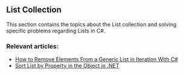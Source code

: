 ## List Collection

This section contains the topics about the List collection and solving specific problems regarding Lists in C#.

### Relevant articles:
- [How to Remove Elements From a Generic List in Iteration With C#](https://code-maze.com/csharp-remove-elements-from-list-iteration/)
- [Sort List by Property in the Object in .NET](https://code-maze.com/sort-list-by-object-property-dotnet/)
